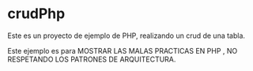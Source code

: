 # crudPhp
Este es un proyecto de ejemplo de PHP, realizando un crud de una tabla. 

Este ejemplo es para MOSTRAR LAS MALAS PRACTICAS EN PHP , NO RESPETANDO LOS PATRONES DE ARQUITECTURA.
